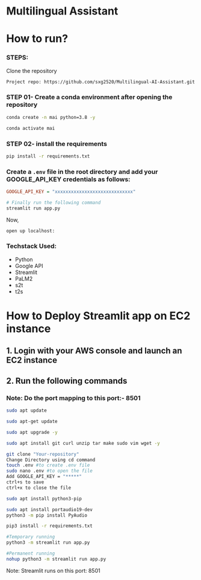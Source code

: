 # Multilingual Assistant 


# How to run?
### STEPS:

Clone the repository

```bash
Project repo: https://github.com/sxg2520/Multilingual-AI-Assistant.git
```
### STEP 01- Create a conda environment after opening the repository

```bash
conda create -n mai python=3.8 -y
```

```bash
conda activate mai
```


### STEP 02- install the requirements
```bash
pip install -r requirements.txt
```

### Create a `.env` file in the root directory and add your GOOGLE_API_KEY credentials as follows:

```ini
GOOGLE_API_KEY = "xxxxxxxxxxxxxxxxxxxxxxxxxxxxx"
```


```bash
# Finally run the following command
streamlit run app.py
```

Now,
```bash
open up localhost:
```


### Techstack Used:

- Python
- Google API
- Streamlit
- PaLM2
- s2t
- t2s


# How to Deploy Streamlit app on EC2 instance

## 1. Login with your AWS console and launch an EC2 instance

## 2. Run the following commands

### Note: Do the port mapping to this port:- 8501

```bash
sudo apt update
```

```bash
sudo apt-get update
```

```bash
sudo apt upgrade -y
```

```bash
sudo apt install git curl unzip tar make sudo vim wget -y
```


```bash
git clone "Your-repository"
Change Directory using cd command
touch .env #to create .env file
sudo nano .env #to open the file
Add GOOGLE_API_KEY = "*****"
ctrl+s to save
ctrl+x to close the file
```

```bash
sudo apt install python3-pip
```
```bash
sudo apt install portaudio19-dev
python3 -m pip install PyAudio
```


```bash
pip3 install -r requirements.txt
```

```bash
#Temporary running
python3 -m streamlit run app.py
```

```bash
#Permanent running
nohup python3 -m streamlit run app.py
```

Note: Streamlit runs on this port: 8501



